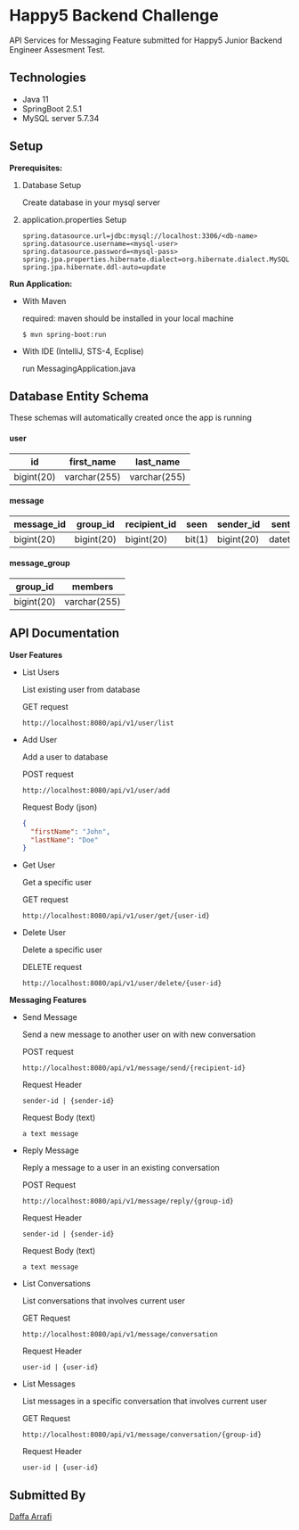 # Happy5 Backend Challenge

API Services for Messaging Feature submitted for Happy5 Junior Backend Engineer Assesment Test.

## Technologies

- Java 11
- SpringBoot 2.5.1
- MySQL server 5.7.34

## Setup

**Prerequisites:**

1. Database Setup

   Create database in your mysql server

2. application.properties Setup

   ```properties
   spring.datasource.url=jdbc:mysql://localhost:3306/<db-name>
   spring.datasource.username=<mysql-user>
   spring.datasource.password=<mysql-pass>
   spring.jpa.properties.hibernate.dialect=org.hibernate.dialect.MySQL5InnoDBDialect
   spring.jpa.hibernate.ddl-auto=update
   ```

**Run Application:**

- With Maven

  required: maven should be installed in your local machine

  ```
  $ mvn spring-boot:run
  ```

- With IDE (IntelliJ, STS-4, Ecplise)

  run MessagingApplication.java

## Database Entity Schema

These schemas will automatically created once the app is running

#### **user**

| id         | first_name   | last_name    |
| ---------- | ------------ | ------------ |
| bigint(20) | varchar(255) | varchar(255) |

#### **message**

| message_id | group_id   | recipient_id | seen   | sender_id  | sent_at  | text         |
| ---------- | ---------- | ------------ | ------ | ---------- | -------- | ------------ |
| bigint(20) | bigint(20) | bigint(20)   | bit(1) | bigint(20) | datetime | varchar(255) |

#### **message_group**

| group_id   | members      |
| ---------- | ------------ |
| bigint(20) | varchar(255) |

## API Documentation

**User Features**

- List Users

  List existing user from database

  GET request

  ```
  http://localhost:8080/api/v1/user/list
  ```

- Add User

  Add a user to database

  POST request

  ```
  http://localhost:8080/api/v1/user/add
  ```

  Request Body (json)

  ```json
  {
    "firstName": "John",
    "lastName": "Doe"
  }
  ```

- Get User

  Get a specific user

  GET request

  ```
  http://localhost:8080/api/v1/user/get/{user-id}
  ```

- Delete User

  Delete a specific user

  DELETE request

  ```
  http://localhost:8080/api/v1/user/delete/{user-id}
  ```

**Messaging Features**

- Send Message

  Send a new message to another user on with new conversation

  POST request

  ```
  http://localhost:8080/api/v1/message/send/{recipient-id}
  ```

  Request Header

  ```
  sender-id | {sender-id}
  ```

  Request Body (text)

  ```
  a text message
  ```

- Reply Message

  Reply a message to a user in an existing conversation

  POST Request

  ```
  http://localhost:8080/api/v1/message/reply/{group-id}
  ```

  Request Header

  ```
  sender-id | {sender-id}
  ```

  Request Body (text)

  ```
  a text message
  ```

- List Conversations

  List conversations that involves current user

  GET Request

  ```
  http://localhost:8080/api/v1/message/conversation
  ```

  Request Header

  ```
  user-id | {user-id}
  ```

- List Messages

  List messages in a specific conversation that involves current user

  GET Request

  ```
  http://localhost:8080/api/v1/message/conversation/{group-id}
  ```

  Request Header

  ```
  user-id | {user-id}
  ```

## Submitted By

[Daffa Arrafi](https://github.com/daffaarravi)
